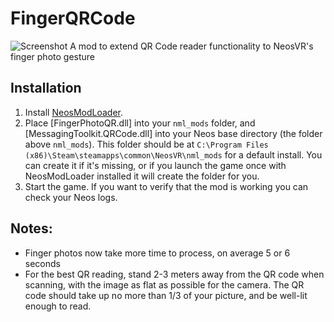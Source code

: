 # FingerQRCode
![Screenshot](https://github.com/dfgHiatus/MatrixUtils/blob/master/Screenshot.PNG)
A mod to extend QR Code reader functionality to NeosVR's finger photo gesture

## Installation
1. Install [NeosModLoader](https://github.com/zkxs/NeosModLoader).
2. Place [FingerPhotoQR.dll] into your `nml_mods` folder, and [MessagingToolkit.QRCode.dll] into your Neos base directory (the folder above `nml_mods`). This folder should be at `C:\Program Files (x86)\Steam\steamapps\common\NeosVR\nml_mods` for a default install. You can create it if it's missing, or if you launch the game once with NeosModLoader installed it will create the folder for you.
3. Start the game. If you want to verify that the mod is working you can check your Neos logs.

## Notes: 
- Finger photos now take more time to process, on average 5 or 6 seconds 
- For the best QR reading, stand 2-3 meters away from the QR code when scanning, with the image as flat as possible for the camera. The QR code should take up no more than 1/3 of your picture, and be well-lit enough to read.
